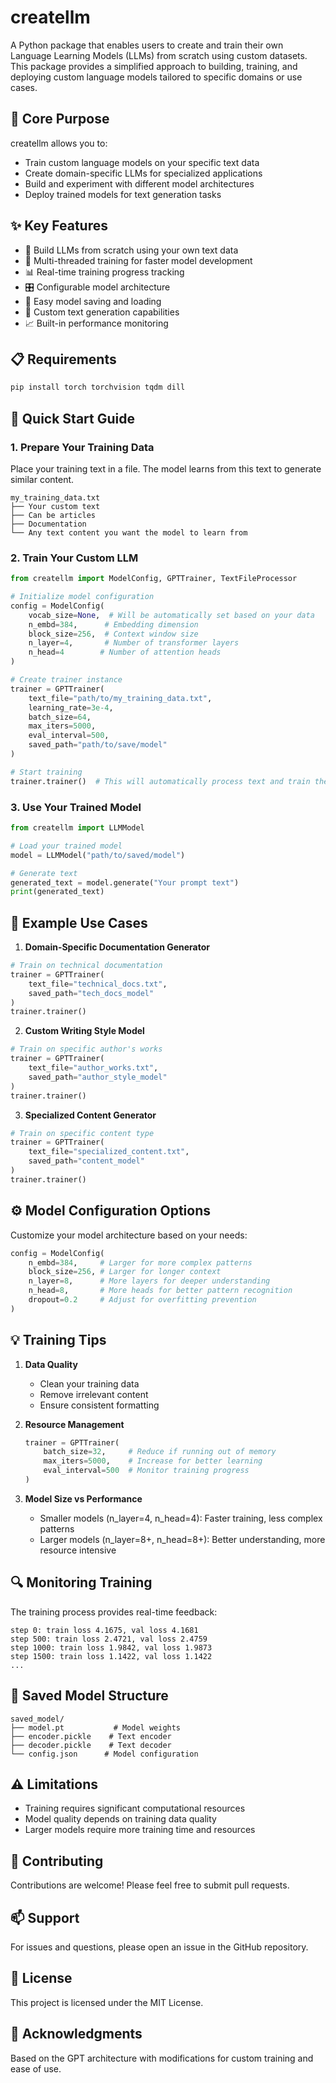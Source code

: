 # createllm

A Python package that enables users to create and train their own Language Learning Models (LLMs) from scratch using custom datasets. This package provides a simplified approach to building, training, and deploying custom language models tailored to specific domains or use cases.

## 🎯 Core Purpose

createllm allows you to:
- Train custom language models on your specific text data
- Create domain-specific LLMs for specialized applications
- Build and experiment with different model architectures
- Deploy trained models for text generation tasks

## ✨ Key Features

- 🔨 Build LLMs from scratch using your own text data
- 🚀 Multi-threaded training for faster model development
- 📊 Real-time training progress tracking
- 🎛️ Configurable model architecture
- 💾 Easy model saving and loading
- 🎯 Custom text generation capabilities
- 📈 Built-in performance monitoring

## 📋 Requirements

```bash
pip install torch torchvision tqdm dill
```

## 🚀 Quick Start Guide

### 1. Prepare Your Training Data

Place your training text in a file. The model learns from this text to generate similar content.

```
my_training_data.txt
├── Your custom text
├── Can be articles
├── Documentation
└── Any text content you want the model to learn from
```

### 2. Train Your Custom LLM

```python
from createllm import ModelConfig, GPTTrainer, TextFileProcessor

# Initialize model configuration
config = ModelConfig(
    vocab_size=None,  # Will be automatically set based on your data
    n_embd=384,      # Embedding dimension
    block_size=256,  # Context window size
    n_layer=4,       # Number of transformer layers
    n_head=4        # Number of attention heads
)

# Create trainer instance
trainer = GPTTrainer(
    text_file="path/to/my_training_data.txt",
    learning_rate=3e-4,
    batch_size=64,
    max_iters=5000,
    eval_interval=500,
    saved_path="path/to/save/model"
)

# Start training
trainer.trainer()  # This will automatically process text and train the model
```

### 3. Use Your Trained Model

```python
from createllm import LLMModel

# Load your trained model
model = LLMModel("path/to/saved/model")

# Generate text
generated_text = model.generate("Your prompt text")
print(generated_text)
```

## 📝 Example Use Cases

1. **Domain-Specific Documentation Generator**
```python
# Train on technical documentation
trainer = GPTTrainer(
    text_file="technical_docs.txt",
    saved_path="tech_docs_model"
)
trainer.trainer()
```

2. **Custom Writing Style Model**
```python
# Train on specific author's works
trainer = GPTTrainer(
    text_file="author_works.txt",
    saved_path="author_style_model"
)
trainer.trainer()
```

3. **Specialized Content Generator**
```python
# Train on specific content type
trainer = GPTTrainer(
    text_file="specialized_content.txt",
    saved_path="content_model"
)
trainer.trainer()
```

## ⚙️ Model Configuration Options

Customize your model architecture based on your needs:

```python
config = ModelConfig(
    n_embd=384,     # Larger for more complex patterns
    block_size=256, # Larger for longer context
    n_layer=8,      # More layers for deeper understanding
    n_head=8,       # More heads for better pattern recognition
    dropout=0.2     # Adjust for overfitting prevention
)
```

## 💡 Training Tips

1. **Data Quality**
   - Clean your training data
   - Remove irrelevant content
   - Ensure consistent formatting

2. **Resource Management**
   ```python
   trainer = GPTTrainer(
       batch_size=32,     # Reduce if running out of memory
       max_iters=5000,    # Increase for better learning
       eval_interval=500  # Monitor training progress
   )
   ```

3. **Model Size vs Performance**
   - Smaller models (n_layer=4, n_head=4): Faster training, less complex patterns
   - Larger models (n_layer=8+, n_head=8+): Better understanding, more resource intensive

## 🔍 Monitoring Training

The training process provides real-time feedback:
```
step 0: train loss 4.1675, val loss 4.1681
step 500: train loss 2.4721, val loss 2.4759
step 1000: train loss 1.9842, val loss 1.9873
step 1500: train loss 1.1422, val loss 1.1422
...
```

## 📁 Saved Model Structure

```
saved_model/
├── model.pt           # Model weights
├── encoder.pickle    # Text encoder
├── decoder.pickle    # Text decoder
└── config.json      # Model configuration
```

## ⚠️ Limitations

- Training requires significant computational resources
- Model quality depends on training data quality
- Larger models require more training time and resources

## 🤝 Contributing

Contributions are welcome! Please feel free to submit pull requests.

## 📫 Support

For issues and questions, please open an issue in the GitHub repository.

## 📄 License

This project is licensed under the MIT License.

## 🙏 Acknowledgments

Based on the GPT architecture with modifications for custom training and ease of use.
